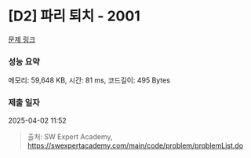 # [D2] 파리 퇴치 - 2001 

[문제 링크](https://swexpertacademy.com/main/code/problem/problemDetail.do?contestProbId=AV5PzOCKAigDFAUq) 

### 성능 요약

메모리: 59,648 KB, 시간: 81 ms, 코드길이: 495 Bytes

### 제출 일자

2025-04-02 11:52



> 출처: SW Expert Academy, https://swexpertacademy.com/main/code/problem/problemList.do